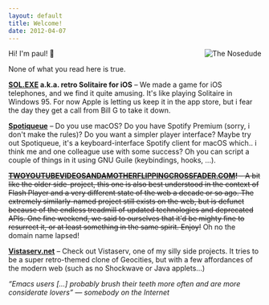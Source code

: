 ```yaml
---
layout: default
title: Welcome!
date: 2012-04-07
---
```


<img alt="The Nosedude" src="/images/noseman.jpg" style="float: right; margin-left: 25px; margin-bottom: 10px;" />

Hi!  I'm paul! 👋

None of what you read here is true.

<p>
  <strong><a href="https://breq.net/solitaire.html">SOL.EXE</a> a.k.a. retro Solitaire for iOS</strong>
  &ndash; We made a game for iOS telephones, and we find it quite amusing.  It's like playing Solitaire in Windows 95.
  For now Apple is letting us keep it in the app store, but i fear the day they get a call from Bill G to take it down.
</p>

<p>
  <strong><a href="https://github.com/toothbrush/Spotiqueue">Spotiqueue</a></strong>
  &ndash; Do you use macOS?  Do you have Spotify Premium (sorry, i don't make the rules)?  Do you want a simpler player interface?
  Maybe try out Spotiqueue, it's a keyboard-interface Spotify client for macOS which.. i think me and one colleague use with some success?
  Oh you can script a couple of things in it using GNU Guile (keybindings, hooks, ...).
</p>

<p>
  <strike><strong><a href="https://www.twoyoutubevideosandamotherflippingcrossfader.com/">TWOYOUTUBEVIDEOSANDAMOTHERFLIPPINGCROSSFADER.COM</a>!</strong>
  &ndash; A bit like the older side-project, this one is also best understood in the context of Flash Player and a very different state of the web
  a decade or so ago.
  The extremely similarly-named project still exists on the web, but is defunct because of the endless treadmill of updated technologies
  and deprecated APIs.  One fine weekend, we said to ourselves that it'd be mighty fine to resurrect
  it, or at least something in the same spirit. Enjoy!</strike> Oh no the domain name lapsed!
</p>

<p>
  <strong><a href="https://www.vistaserv.net/">Vistaserv.net</a></strong>
  &ndash; Check out Vistaserv, one of my silly side projects.  It tries
  to be a super retro-themed clone of Geocities, but with a few
  affordances of the modern web (such as no Shockwave or Java
  applets...)
</p>

<p><em>“Emacs users [...] probably brush their teeth more often and
are more considerate lovers” &mdash; somebody on the Internet</em></p>
